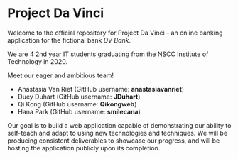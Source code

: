 Project Da Vinci
================
Welcome to the official repository for Project Da Vinci - an online banking application for the fictional bank *DV Bank*.<br />

We are 4 2nd year IT students graduating from the NSCC Institute of Technology in 2020.<br />

Meet our eager and ambitious team!<br />
* Anastasia Van Riet (GitHub username: **anastasiavanriet**)
* Duey Duhart (GitHub username: **JDuhart**)
* Qi Kong (GitHub username: **Qikongweb**)
* Hana Park (GitHub username: **smilecana**)

Our goal is to build a web application capable of demonstrating our ability to self-teach and adapt to using new technologies and techniques. We will be producing consistent deliverables to showcase our progress, and will be hosting the application publicly upon its completion.
